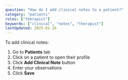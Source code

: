 ```yaml
---
question: "How do I add clinical notes to a patient?"
category: "patients"
roles: ["therapist"]
keywords: ["clinical", "notes", "therapist"]
lastUpdated: 2025-01-16
---
```


To add clinical notes:

1. Go to **Patients** tab
2. Click on a patient to open their profile
3. Click **Add Clinical Note** button
4. Enter your observations
5. Click **Save**